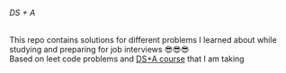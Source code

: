 
###### DS + A  

This repo contains solutions for different problems I learned about while studying and preparing for job interviews 😎😎😎  
Based on leet code problems and [DS+A course](https://www.udemy.com/course/master-the-coding-interview-data-structures-algorithms/) that I am taking

